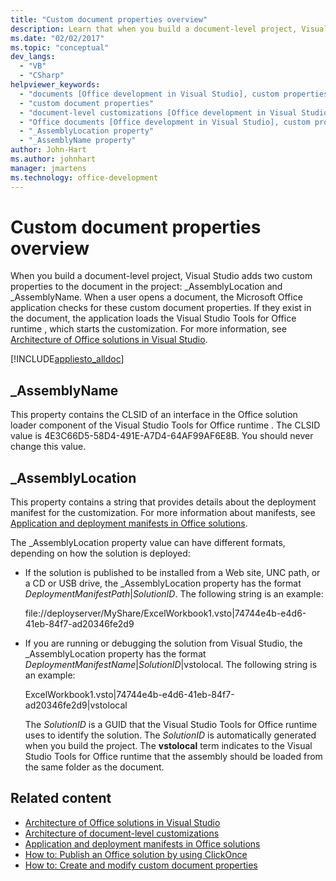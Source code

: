 ```yaml
---
title: "Custom document properties overview"
description: Learn that when you build a document-level project, Visual Studio adds two custom properties to the document in the project.
ms.date: "02/02/2017"
ms.topic: "conceptual"
dev_langs:
  - "VB"
  - "CSharp"
helpviewer_keywords:
  - "documents [Office development in Visual Studio], custom properties"
  - "custom document properties"
  - "document-level customizations [Office development in Visual Studio], custom properties"
  - "Office documents [Office development in Visual Studio], custom properties"
  - "_AssemblyLocation property"
  - "_AssemblyName property"
author: John-Hart
ms.author: johnhart
manager: jmartens
ms.technology: office-development
---
```

# Custom document properties overview


When you build a document-level project, Visual Studio adds two custom properties to the document in the project: \_AssemblyLocation and \_AssemblyName. When a user opens a document, the Microsoft Office application checks for these custom document properties. If they exist in the document, the application loads the  Visual Studio Tools for Office runtime , which starts the customization. For more information, see [Architecture of Office solutions in Visual Studio](../vsto/architecture-of-office-solutions-in-visual-studio.md).

 [!INCLUDE[appliesto_alldoc](../vsto/includes/appliesto-alldoc-md.md)]

## \_AssemblyName

This property contains the CLSID of an interface in the Office solution loader component of the  Visual Studio Tools for Office runtime . The CLSID value is 4E3C66D5-58D4-491E-A7D4-64AF99AF6E8B. You should never change this value.

## \_AssemblyLocation

This property contains a string that provides details about the deployment manifest for the customization. For more information about manifests, see [Application and deployment manifests in Office solutions](../vsto/application-and-deployment-manifests-in-office-solutions.md).

 The \_AssemblyLocation property value can have different formats, depending on how the solution is deployed:

- If the solution is published to be installed from a Web site, UNC path, or a CD or USB drive, the _AssemblyLocation property has the format *DeploymentManifestPath*|*SolutionID*. The following string is an example:

     file://deployserver/MyShare/ExcelWorkbook1.vsto|74744e4b-e4d6-41eb-84f7-ad20346fe2d9

- If you are running or debugging the solution from Visual Studio, the _AssemblyLocation property has the format *DeploymentManifestName*|*SolutionID*|vstolocal. The following string is an example:

     ExcelWorkbook1.vsto|74744e4b-e4d6-41eb-84f7-ad20346fe2d9|vstolocal

  The *SolutionID* is a GUID that the  Visual Studio Tools for Office runtime  uses to identify the solution. The *SolutionID* is automatically generated when you build the project. The **vstolocal** term indicates to the  Visual Studio Tools for Office runtime  that the assembly should be loaded from the same folder as the document.

## Related content

- [Architecture of Office solutions in Visual Studio](../vsto/architecture-of-office-solutions-in-visual-studio.md)
- [Architecture of document-level customizations](../vsto/architecture-of-document-level-customizations.md)
- [Application and deployment manifests in Office solutions](../vsto/application-and-deployment-manifests-in-office-solutions.md)
- [How to: Publish an Office solution by using ClickOnce](/previous-versions/bb386095(v=vs.110))
- [How to: Create and modify custom document properties](../vsto/how-to-create-and-modify-custom-document-properties.md)